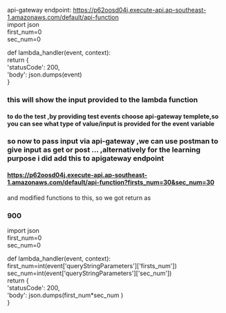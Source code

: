 api-gateway endpoint: https://p62oosd04j.execute-api.ap-southeast-1.amazonaws.com/default/api-function  
import json  
first_num=0  
sec_num=0  

def lambda_handler(event, context):  
    return {  
        'statusCode': 200,  
        'body': json.dumps(event)  
    } 
    
### this will show the input provided to the lambda function
    
    
    
    
    
    

#### to do the test ,by providing test events choose api-gateway templete,so you can see what type of value/input is provided for the event variable






### so now to pass input via api-gateway ,we can use postman to give input as get or post ... ,alternatively for the learning purpose i did add this to apigateway endpoint   
#### https://p62oosd04j.execute-api.ap-southeast-1.amazonaws.com/default/api-function?firsts_num=30&sec_num=30  
and modified functions to this,   so we got return as 
### 900

import json  
first_num=0  
sec_num=0  

def lambda_handler(event, context):  
    first_num=int(event['queryStringParameters']['firsts_num'])  
    sec_num=int(event['queryStringParameters']['sec_num'])  
    return {  
        'statusCode': 200,  
        'body': json.dumps(first_num*sec_num )   
    }
